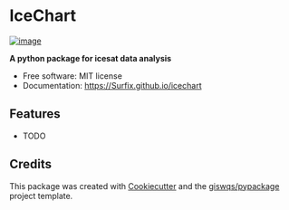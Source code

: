 # IceChart


[![image](https://img.shields.io/pypi/v/icechart.svg)](https://pypi.python.org/pypi/icechart)


**A python package for icesat data analysis**


-   Free software: MIT license
-   Documentation: https://Surfix.github.io/icechart
    

## Features

-   TODO

## Credits

This package was created with [Cookiecutter](https://github.com/cookiecutter/cookiecutter) and the [giswqs/pypackage](https://github.com/giswqs/pypackage) project template.
